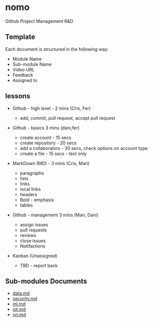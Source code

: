 # nomo
Github Project Management R&amp;D

## Template
Each document is structured in the following way:
* Module Name
* Sub-module Name
* Video URL
* Feedback
* Assigned to

## lessons

* Github - high level - 2 mins (Cris, Fer)
  * add, commit, pull request, accept pull request

* Github - basics 3 mins (dani,fer)
  * create account - 15 secs
  * create repository - 20 secs 
  * add a collaborators - 30 secs, check options on account type
  * create a file - 15 secs - text only

* MarkDown (MD) - 3 mins (Cris, Mari) 
  * paragraphs
  * lists
  * links
  * local links
  * headers
  * Bold - emphasis
  * tables

* Github - management 3 mins (Mari, Dani)
  * assign issues
  * pull requests
  * reviews
  * close issues
  * Notifactions

* Kanban (Unassigned)
  * TBD - report back

## Sub-modules Documents
* [data.md](data.md)
* [security.md](security.md)
* [ml.md](ml.md)
* [iot.md](iot.md)
* [nn.md](nn.md)